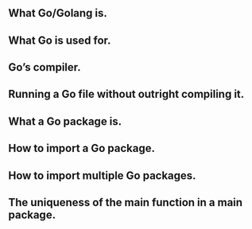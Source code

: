 # 
## What Go/Golang is.
## What Go is used for.
## Go’s compiler.

## Running a Go file without outright compiling it.
## What a Go package is.
## How to import a Go package.
## How to import multiple Go packages.
## The uniqueness of the main function in a main package.
